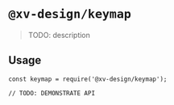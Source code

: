 # `@xv-design/keymap`

> TODO: description

## Usage

```
const keymap = require('@xv-design/keymap');

// TODO: DEMONSTRATE API
```

